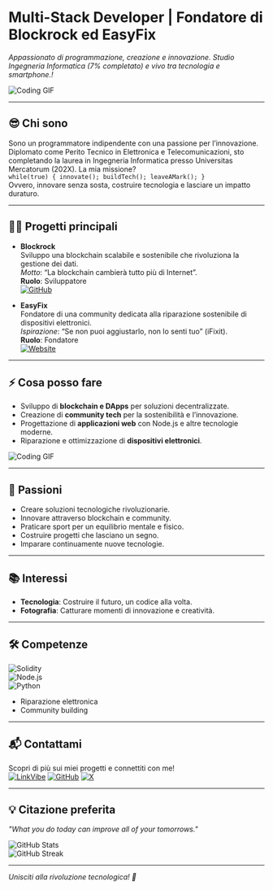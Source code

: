 # Multi-Stack Developer | Fondatore di Blockrock ed EasyFix

*Appassionato di programmazione, creazione e innovazione. Studio Ingegneria Informatica (7% completato) e vivo tra tecnologia e smartphone.!*

![Coding GIF](https://tenor.com/it/view/code-matrix-gif-15241589) 

---

## 😎 Chi sono
Sono un programmatore indipendente con una passione per l’innovazione. Diplomato come Perito Tecnico in Elettronica e Telecomunicazioni, sto completando la laurea in Ingegneria Informatica presso Universitas Mercatorum (202X). La mia missione?  
```while(true) { innovate(); buildTech(); leaveAMark(); }```  
Ovvero, innovare senza sosta, costruire tecnologia e lasciare un impatto duraturo.

---

## 👨‍💻 Progetti principali
- **Blockrock**  
  Sviluppo una blockchain scalabile e sostenibile che rivoluziona la gestione dei dati.  
  *Motto*: “La blockchain cambierà tutto più di Internet”.  
  **Ruolo**: Sviluppatore  
  [![GitHub](https://img.shields.io/badge/GitHub-Blockrock-blue)](https://github.com/tuo_username/blockrock)

- **EasyFix**  
  Fondatore di una community dedicata alla riparazione sostenibile di dispositivi elettronici.  
  *Ispirazione*: “Se non puoi aggiustarlo, non lo senti tuo” (iFixit).  
  **Ruolo**: Fondatore  
  [![Website](https://img.shields.io/badge/Website-EasyFix-green)](https://easyfix.example.com)

---

## ⚡ Cosa posso fare
- Sviluppo di **blockchain e DApps** per soluzioni decentralizzate.  
- Creazione di **community tech** per la sostenibilità e l’innovazione.  
- Progettazione di **applicazioni web** con Node.js e altre tecnologie moderne.  
- Riparazione e ottimizzazione di **dispositivi elettronici**.  

![Coding GIF](https://media.giphy.com/media/qgQUggAC3Pfv687qPC/giphy.gif)

---

## 🌟 Passioni
- Creare soluzioni tecnologiche rivoluzionarie.  
- Innovare attraverso blockchain e community.  
- Praticare sport per un equilibrio mentale e fisico.  
- Costruire progetti che lasciano un segno.  
- Imparare continuamente nuove tecnologie.

---

## 📚 Interessi
- **Tecnologia**: Costruire il futuro, un codice alla volta.  
- **Fotografia**: Catturare momenti di innovazione e creatività.

---

## 🛠️ Competenze
![Solidity](https://img.shields.io/badge/Solidity-%23363636.svg?style=flat&logo=solidity)  
![Node.js](https://img.shields.io/badge/Node.js-%2343853D.svg?style=flat&logo=node.js)  
![Python](https://img.shields.io/badge/Python-%2314354C.svg?style=flat&logo=python)  
- Riparazione elettronica  
- Community building

---

## 📬 Contattami
Scopri di più sui miei progetti e connettiti con me!  
[![LinkVibe](https://img.shields.io/badge/LinkVibe-%40tuo_profilo-blue)](https://linkvibe.com/tuo_profilo](https://linkvibes.netlify.app/))  
[![GitHub](https://img.shields.io/badge/GitHub-tuo_username-black)](https://github.com/tuo_username](https://github.com/BlockRockAdmin))  
[![X](https://img.shields.io/badge/X-%40tuo_profilo-blue)](https://x.com/tuo_profilo](https://x.com/alessandrolupi9))

---

## 💡 Citazione preferita
*"What you do today can improve all of your tomorrows."*  

![GitHub Stats](https://github-readme-stats.vercel.app/api?username=tuo_username&show_icons=true&theme=radical)  
![GitHub Streak](https://github-readme-streak-stats.herokuapp.com/?user=tuo_username&theme=radical)

---

*Unisciti alla rivoluzione tecnologica! 🚀*
